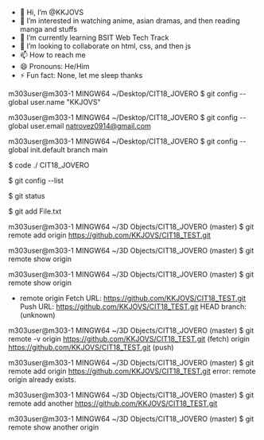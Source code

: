 - 👋 Hi, I’m @KKJOVS
- 👀 I’m interested in watching anime, asian dramas, and then reading manga and stuffs
- 🌱 I’m currently learning BSIT Web Tech Track
- 💞️ I’m looking to collaborate on html, css, and then js
- 📫 How to reach me 
- 😄 Pronouns: He/Him
- ⚡ Fun fact: None, let me sleep thanks
  

<!---
KKJOVS/KKJOVS is a ✨ special ✨ repository because its `README.md` (this file) appears on your GitHub profile.
You can click the Preview link to take a look at your changes.
--->



m303user@m303-1 MINGW64 ~/Desktop/CIT18_JOVERO
$ git config --global user.name "KKJOVS"

m303user@m303-1 MINGW64 ~/Desktop/CIT18_JOVERO
$ git config --global user.email natrovez0914@gmail.com

m303user@m303-1 MINGW64 ~/Desktop/CIT18_JOVERO
$ git config --global init.default branch main



$ code ./ CIT18_JOVERO

$ git config --list

$ git status

$ git add File.txt

m303user@m303-1 MINGW64 ~/3D Objects/CIT18_JOVERO (master)
$ git remote add origin https://github.com/KKJOVS/CIT18_TEST.git

m303user@m303-1 MINGW64 ~/3D Objects/CIT18_JOVERO (master)
$ git remote show
origin

m303user@m303-1 MINGW64 ~/3D Objects/CIT18_JOVERO (master)
$ git remote show origin

* remote origin
  Fetch URL: https://github.com/KKJOVS/CIT18_TEST.git
  Push  URL: https://github.com/KKJOVS/CIT18_TEST.git
  HEAD branch: (unknown)

m303user@m303-1 MINGW64 ~/3D Objects/CIT18_JOVERO (master)
$ git remote -v
origin  https://github.com/KKJOVS/CIT18_TEST.git (fetch)
origin  https://github.com/KKJOVS/CIT18_TEST.git (push)


m303user@m303-1 MINGW64 ~/3D Objects/CIT18_JOVERO (master)
$ git remote add origin https://github.com/KKJOVS/CIT18_TEST.git
error: remote origin already exists.

m303user@m303-1 MINGW64 ~/3D Objects/CIT18_JOVERO (master)
$ git remote add another https://github.com/KKJOVS/CIT18_TEST.git

m303user@m303-1 MINGW64 ~/3D Objects/CIT18_JOVERO (master)
$ git remote show
another
origin

